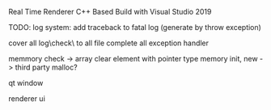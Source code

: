 
Real Time Renderer
C++ Based
Build with Visual Studio 2019 

TODO:
log system:
add traceback to fatal log (generate by throw exception)

cover all log\check\ to all file
complete all exception handler

memmory check -> array clear element with pointer type
memory init, new -> third party malloc?

qt window

renderer ui

